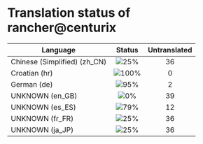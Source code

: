 # Translation status of rancher@centurix

Language | Status | Untranslated
---------|:------:|:-----------:
Chinese (Simplified) (zh_CN) | ![25%](http://progressed.io/bar/25) | 36
Croatian (hr) | ![100%](http://progressed.io/bar/100) | 0
German (de) | ![95%](http://progressed.io/bar/95) | 2
UNKNOWN (en_GB) | ![0%](http://progressed.io/bar/0) | 39
UNKNOWN (es_ES) | ![79%](http://progressed.io/bar/79) | 12
UNKNOWN (fr_FR) | ![25%](http://progressed.io/bar/25) | 36
UNKNOWN (ja_JP) | ![25%](http://progressed.io/bar/25) | 36
